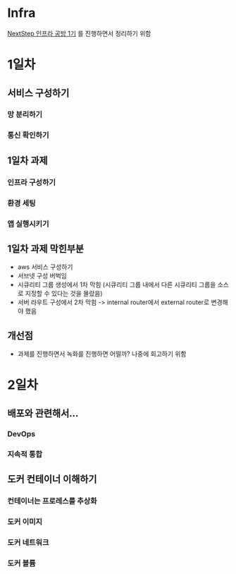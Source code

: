 # Infra
[NextStep 인프라 공방 1기](https://edu.nextstep.camp/c/VI4PhjPA/) 를 진행하면서 정리하기 위함
# 1일차
## 서비스 구성하기
### 망 분리하기
### 통신 확인하기
## 1일차 과제
### 인프라 구성하기
### 환경 세팅
### 앱 실행시키기
## 1일차 과제 막힌부분
- aws 서비스 구성하기
- 서브넷 구성 버벅임
- 시큐리티 그룹 생성에서 1차 막힘 (시큐리티 그룹 내에서 다른 시큐리티 그룹을 소스로 지정할 수 있다는 것을 몰랐음)
- 서버 라우트 구성에서 2차 막힘 -> internal router에서 external router로 변경해야 했음
## 개선점
- 과제를 진행하면서 녹화를 진행하면 어떨까? 나중에 회고하기 위함

# 2일차
## 배포와 관련해서...
### DevOps
### 지속적 통합
## 도커 컨테이너 이해하기
### 컨테이너는 프로레스를 추상화
### 도커 이미지
### 도커 네트워크
### 도커 볼륨
